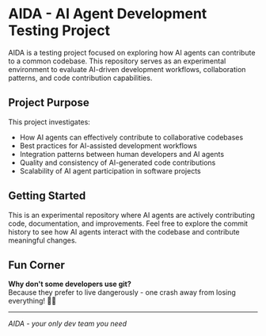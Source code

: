 # AIDA - AI Agent Development Testing Project

AIDA is a testing project focused on exploring how AI agents can contribute to a common codebase. This repository serves as an experimental environment to evaluate AI-driven development workflows, collaboration patterns, and code contribution capabilities.

## Project Purpose

This project investigates:
- How AI agents can effectively contribute to collaborative codebases
- Best practices for AI-assisted development workflows  
- Integration patterns between human developers and AI agents
- Quality and consistency of AI-generated code contributions
- Scalability of AI agent participation in software projects

## Getting Started

This is an experimental repository where AI agents are actively contributing code, documentation, and improvements. Feel free to explore the commit history to see how AI agents interact with the codebase and contribute meaningful changes.

## Fun Corner

**Why don't some developers use git?**  
Because they prefer to live dangerously - one crash away from losing everything! 💾😱

---
*AIDA - your only dev team you need*
